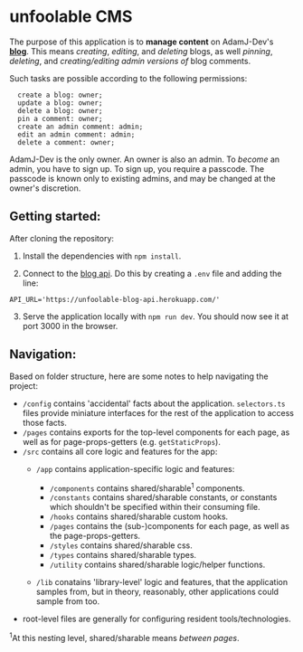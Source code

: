 # unfoolable CMS

The purpose of this application is to **manage content** on AdamJ-Dev's **[blog](https://unfoolable.blog)**. This means *creating*, *editing*, and *deleting* blogs, as well *pinning*, *deleting*, and *creating/editing admin versions of* blog comments. 

Such tasks are possible according to the following permissions:

```
  create a blog: owner;
  update a blog: owner;
  delete a blog: owner;
  pin a comment: owner;
  create an admin comment: admin;
  edit an admin comment: admin;
  delete a comment: owner;
```

AdamJ-Dev is the only owner. An owner is also an admin. To *become* an admin, you have to sign up. To sign up, you require a passcode. The passcode is known only to existing admins, and may be changed at the owner's discretion. 

## Getting started:

After cloning the repository:

1. Install the dependencies with `npm install`. 

2. Connect to the [blog api](https://github.com/AdamJ-Dev/unfoolable-blog-api). Do this by creating a `.env` file and adding the line:

```
API_URL='https://unfoolable-blog-api.herokuapp.com/'
```
3. Serve the application locally with `npm run dev`. You should now see it at port 3000 in the browser.

## Navigation:

Based on folder structure, here are some notes to help navigating the project:
- `/config` contains 'accidental' facts about the application. `selectors.ts` files provide miniature interfaces for the rest of the application to access those facts.
- `/pages` contains exports for the top-level components for each page, as well as for page-props-getters (e.g. `getStaticProps`).
- `/src` contains all core logic and features for the app: 
  - `/app` contains application-specific logic and features: 
    - `/components` contains shared/sharable<sup>1</sup> components.
    - `/constants` contains shared/sharable constants, or constants which shouldn't be specified within their consuming file.
    - `/hooks` contains shared/sharable custom hooks.
    - `/pages` contains the (sub-)components for each page, as well as the page-props-getters.
    - `/styles` contains shared/sharable css.
    - `/types` contains shared/sharable types.
    - `/utility` contains shared/sharable logic/helper functions.
    
  - `/lib` conatains 'library-level' logic and features, that the application samples from, but in theory, reasonably, other applications could sample from too.
- root-level files are generally for configuring resident tools/technologies.

<sup>1</sup>At this nesting level, shared/sharable means *between pages*.

